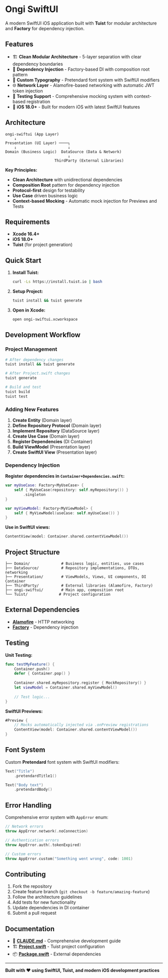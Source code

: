 # Ongi SwiftUI

A modern SwiftUI iOS application built with **Tuist** for modular architecture and **Factory** for dependency injection.

## Features

- 🏗️ **Clean Modular Architecture** - 5-layer separation with clear dependency boundaries
- 💉 **Dependency Injection** - Factory-based DI with composition root pattern
- 🎨 **Custom Typography** - Pretendard font system with SwiftUI modifiers
- 🌐 **Network Layer** - Alamofire-based networking with automatic JWT token injection
- 🧪 **Testing Support** - Comprehensive mocking system with context-based registration
- 📱 **iOS 18.0+** - Built for modern iOS with latest SwiftUI features

## Architecture

```
ongi-swiftui (App Layer)
    ↓
Presentation (UI Layer) ────┐
    ↓                       ↓
Domain (Business Logic)  DataSource (Data & Network)
                            ↓
                      ThirdParty (External Libraries)
```

**Key Principles:**
- **Clean Architecture** with unidirectional dependencies
- **Composition Root** pattern for dependency injection  
- **Protocol-first** design for testability
- **Use Case** driven business logic
- **Context-based Mocking** - Automatic mock injection for Previews and Tests

## Requirements

- **Xcode 16.4+**
- **iOS 18.0+**
- **Tuist** (for project generation)

## Quick Start

1. **Install Tuist:**
   ```bash
   curl -Ls https://install.tuist.io | bash
   ```

2. **Setup Project:**
   ```bash
   tuist install && tuist generate
   ```

3. **Open in Xcode:**
   ```bash
   open ongi-swiftui.xcworkspace
   ```

## Development Workflow

### Project Management
```bash
# After dependency changes
tuist install && tuist generate

# After Project.swift changes  
tuist generate

# Build and test
tuist build
tuist test
```

### Adding New Features

1. **Create Entity** (Domain layer)
2. **Define Repository Protocol** (Domain layer)
3. **Implement Repository** (DataSource layer)
4. **Create Use Case** (Domain layer)
5. **Register Dependencies** (DI Container)
6. **Build ViewModel** (Presentation layer)
7. **Create SwiftUI View** (Presentation layer)

### Dependency Injection

**Register dependencies in `Container+Dependencies.swift`:**
```swift
var myUseCase: Factory<MyUseCase> {
    self { MyUseCase(repository: self.myRepository()) }
        .singleton
}

var myViewModel: Factory<MyViewModel> {
    self { MyViewModel(useCase: self.myUseCase()) }
}
```

**Use in SwiftUI views:**
```swift
ContentView(model: Container.shared.contentViewModel())
```

## Project Structure

```
├── Domain/              # Business logic, entities, use cases
├── DataSource/          # Repository implementations, DTOs, networking  
├── Presentation/        # ViewModels, Views, UI components, DI Container
├── ThirdParty/          # External libraries (Alamofire, Factory)
├── ongi-swiftui/        # Main app, composition root
└── Tuist/              # Project configuration
```

## External Dependencies

- **[Alamofire](https://github.com/Alamofire/Alamofire)** - HTTP networking
- **[Factory](https://github.com/hmlongco/Factory)** - Dependency injection

## Testing

**Unit Testing:**
```swift
func testMyFeature() {
    Container.push()
    defer { Container.pop() }
    
    Container.shared.myRepository.register { MockRepository() }
    let viewModel = Container.shared.myViewModel()
    
    // Test logic...
}
```

**SwiftUI Previews:**
```swift
#Preview {
    // Mocks automatically injected via .onPreview registrations
    ContentView(model: Container.shared.contentViewModel())
}
```

## Font System

Custom **Pretendard** font system with SwiftUI modifiers:

```swift
Text("Title")
    .pretendardTitle1()

Text("Body text")
    .pretendardBody()
```

## Error Handling

Comprehensive error system with `AppError` enum:

```swift
// Network errors
throw AppError.network(.noConnection)

// Authentication errors  
throw AppError.auth(.tokenExpired)

// Custom errors
throw AppError.custom("Something went wrong", code: 1001)
```

## Contributing

1. Fork the repository
2. Create feature branch (`git checkout -b feature/amazing-feature`)
3. Follow the architecture guidelines
4. Add tests for new functionality
5. Update dependencies in DI container
6. Submit a pull request

## Documentation

- 📖 **[CLAUDE.md](./CLAUDE.md)** - Comprehensive development guide
- 🏗️ **[Project.swift](./Project.swift)** - Tuist project configuration
- 📦 **[Package.swift](./Tuist/Package.swift)** - External dependencies

---

**Built with ❤️ using SwiftUI, Tuist, and modern iOS development practices**
